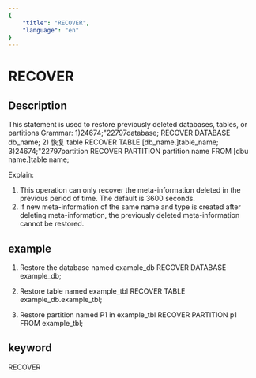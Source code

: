 ```yaml
---
{
    "title": "RECOVER",
    "language": "en"
}
---
```


# RECOVER
## Description
This statement is used to restore previously deleted databases, tables, or partitions
Grammar:
1)24674;"22797database;
RECOVER DATABASE db_name;
2) 恢复 table
RECOVER TABLE [db_name.]table_name;
3)24674;"22797partition
RECOVER PARTITION partition name FROM [dbu name.]table name;

Explain:
1. This operation can only recover the meta-information deleted in the previous period of time. The default is 3600 seconds.
2. If new meta-information of the same name and type is created after deleting meta-information, the previously deleted meta-information cannot be restored.

## example
1. Restore the database named example_db
RECOVER DATABASE example_db;

2. Restore table named example_tbl
RECOVER TABLE example_db.example_tbl;

3. Restore partition named P1 in example_tbl
RECOVER PARTITION p1 FROM example_tbl;

## keyword
RECOVER


